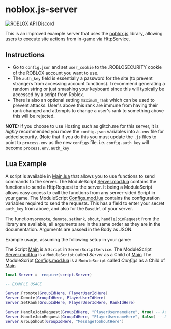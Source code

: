 # noblox.js-server

  

[![ROBLOX API Discord](https://img.shields.io/badge/discord-roblox%20api%20chat-blue.svg?style=flat-square)](https://discord.gg/EDXNdAT)

  

This is an improved example server that uses the [noblox.js](https://github.com/suufi/noblox.js) library, allowing users to execute site actions from in-game via HttpService.

## Instructions

- Go to `config.json` and set `user_cookie` to the .ROBLOSECURITY cookie of the ROBLOX account you want to use. 
- The `auth_key` field is essentially a password for the site (to prevent strangers from accessing account functions).  I recommend generating a random string or just smashing your keyboard since this will typically be accessed by a script from Roblox.
- There is also an optional setting `maximum_rank` which can be used to prevent attacks. User's above this rank are immune from having their rank changed and attempts to change a user's rank to something above this will be rejected.

**NOTE:** If you choose to use Hosting such as glitch.me for this server, it is *highly* recommended you move the `config.json` variables into a `.env` file for added security.
(Note that if you do this you must update the `.js` files to point to `process.env` as the new `configs` file.
i.e. `config.auth_key` will become `process.env.auth_key`


## Lua Example

A script is available in [Main.lua](./lua/Main.lua) that allows you to use functions to send commands to the server. 
The ModuleScript [Server.mod.lua](./lua/Server.mod.lua) contains the functions to send a HttpRequest to the server. It being a ModuleScript allows easy access to call the functions from any server-sided Script in your game.
The ModuleScript [Configs.mod.lua](./lua/Configs.mod.lua) contains the configuration variables required to send the requests. This has a field to enter your secret `auth_key` from above, and also for the `BaseUrl` of your server.

The functions`promote`, `demote`, `setRank`, `shout`, `handleJoinRequest` from the library are available, all arguments are in the same order as they are in the documentation. Arguments are passed in the Body as JSON.

Example usage, assuming the following setup in your game:

The Script [Main](./lua/Main.lua) is a `Script` in `ServerScriptService`.
The ModuleScript [Server.mod.lua](./lua/Server.mod.lua) is a `ModuleScript` called *Server* as a Child of [Main](./lua/Main.lua)
The ModuleScript [Configs.mod.lua](./lua/Configs.mod.lua) is a `ModuleScript` called *Configs* as a Child of [Main](./lua/Main.lua)


```lua
local Server =  require(script.Server)

-- EXAMPLE USAGE

Server.Promote(GroupIdHere, PlayerUserIdHere)
Server.Demote(GroupIdHere, PlayerUserIdHere)
Server.SetRank(GroupIdHere, PlayerUserIdHere, RankIdHere)

Server.HandleJoinRequest(GroupIdHere, "PlayerUsernameHere", true) -- Accept the request
Server.HandleJoinRequest(GroupIdHere, "PlayerUsernameHere", false) -- Decline the request
Server.GroupShout(GroupIdHere, "MessageToShoutHere")
```